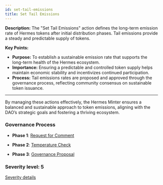 ```yaml
---
id: set-tail-emissions
title: Set Tail Emissions
---
```


**Description:**
The "Set Tail Emissions" action defines the long-term emission rate of Hermes tokens after initial distribution phases. Tail emissions provide a steady and predictable supply of tokens.

**Key Points:**

- **Purpose:** To establish a sustainable emission rate that supports the long-term health of the Hermes ecosystem.
- **Importance:** Ensuring a predictable and controlled token supply helps maintain economic stability and incentivizes continued participation.
- **Process:** Tail emissions rates are proposed and approved through the governance process, reflecting community consensus on sustainable token issuance.

---

By managing these actions effectively, the Hermes Minter ensures a balanced and sustainable approach to token emissions, aligning with the DAO’s strategic goals and fostering a thriving ecosystem.

### Governance Process

- **Phase 1**: [Request for Comment][phase-1]

- **Phase 2**: [Temperature Check][phase-2]

- **Phase 3**: [Governance Proposal][phase-3]

[phase-1]: ./request-for-comment
[phase-2]: ./temperature-check
[phase-3]: ./governance-proposal

### Severity level: 5

[Severity details](/workspaces/Maia-DAO.github.io/versioned_docs/version-Maia/governance/05-severity.md)
